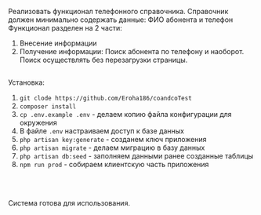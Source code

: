 Реализовать функционал телефонного справочника. Справочник должен минимально содержать данные: ФИО абонента и телефон <br>
Функционал разделен на 2 части: <br>
1.	Внесение информации
2.	Получение информации: Поиск абонента по телефону и наоборот. Поиск осуществлять без перезагрузки страницы.
##
Установка: 
1. ``git clode https://github.com/Eroha186/coandcoTest``
2. ``composer install``
3. ``cp .env.example .env`` - делаем копию файла конфигурации для окружения
4. В файле ``.env`` настраиваем доступ к базе данных
5. ``php artisan key:generate`` - созданем ключ приложения
6. ``php artisan migrate`` - делаем миграцию в базу данных
7. ``php artisan db:seed`` - заполняем данными ранее созданные таблицы
8. ``npm run prod`` - собираем клиентскую часть приложения
<br>
<br>

Система готова для использования. 
